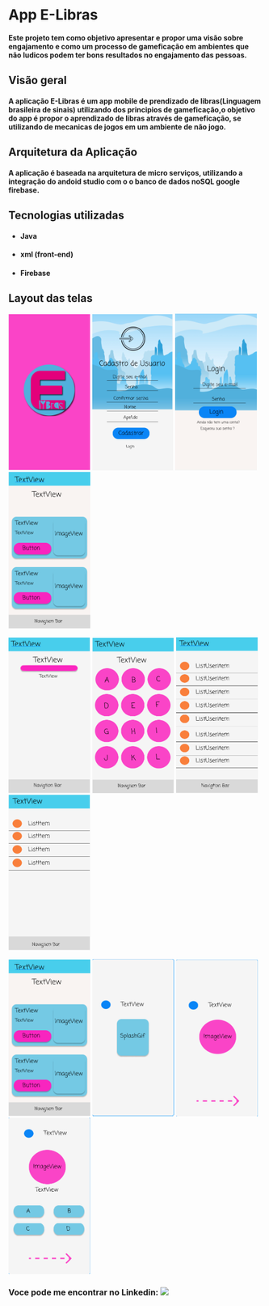 # App E-Libras
<h4>Este projeto tem como objetivo apresentar e propor uma visão sobre engajamento e como um processo de gameficação em ambientes que não ludicos podem ter bons resultados no engajamento das pessoas.<h4>

## Visão geral
<h4>A aplicação E-Libras é um app mobile de prendizado de libras(Linguagem brasileira de sinais) utilizando dos principios de gameficação,o objetivo do app é propor o aprendizado de libras através de gameficação, se utilizando de mecanicas de jogos em um ambiente de não jogo.</h4>


## Arquitetura da Aplicação
<h4>A aplicação é baseada na arquitetura de micro serviços, utilizando a integração do andoid studio com o o banco de dados noSQL google firebase.</h4>


## Tecnologias utilizadas
* <h4>Java</h4> 
* <h4>xml (front-end)</h4>
* <h4>Firebase</h4>



## Layout das telas 

<p align= "left">
<img src="https://github.com/augustojulio-code/WireframeRepository/blob/master/E_libras/WireSplashScreen.PNG" width = 162px />
<img src="https://github.com/augustojulio-code/WireframeRepository/blob/master/E_libras/WireRegisterScreen.PNG" width = 160px />
<img src="https://github.com/augustojulio-code/WireframeRepository/blob/master/E_libras/WireLoginScreen.PNG" width = 162px/>
<img src="https://github.com/augustojulio-code/WireframeRepository/blob/master/E_libras/WireHomeScreen.PNG" width = 162px />
</p>

<p align= "left">
<img src="https://github.com/augustojulio-code/WireframeRepository/blob/master/E_libras/WireDashboardScreen.PNG" width = 162px />
<img src="https://github.com/augustojulio-code/WireframeRepository/blob/master/E_libras/WireAlfabetoScreen.PNG" width = 162px />
<img src="https://github.com/augustojulio-code/WireframeRepository/blob/master/E_libras/WireRankingScreen.PNG" width = 162px/>
<img src="https://github.com/augustojulio-code/WireframeRepository/blob/master/E_libras/WireOptionsScreen.PNG" width = 162px />
</p>

<p align= "left">
<img src="https://github.com/augustojulio-code/WireframeRepository/blob/master/E_libras/WireHomeScreen.PNG" width = 162px />
<img src="https://github.com/augustojulio-code/WireframeRepository/blob/master/E_libras/WireSplashGifScreen.PNG" width = 162px />
<img src="https://github.com/augustojulio-code/WireframeRepository/blob/master/E_libras/WireStudyScreen.PNG" width = 162px/>
<img src="https://github.com/augustojulio-code/WireframeRepository/blob/master/E_libras/WireActivityScreen.PNG" width = 162px />
</p>

### Voce pode me encontrar no Linkedin: <a href="https://www.linkedin.com/in/julio-augusto-a99308119/"><img src="https://media1.giphy.com/media/HQTYdpx1yhxWpugAi2/giphy.gif?cid=ecf05e475wvxroh7lso1o43rzmla6dixesq4ozeuow979u1j&rid=giphy.gif&ct=s" width=50> 
  </a>
